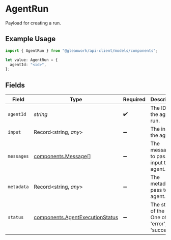 # AgentRun

Payload for creating a run.

## Example Usage

```typescript
import { AgentRun } from "@gleanwork/api-client/models/components";

let value: AgentRun = {
  agentId: "<id>",
};
```

## Fields

| Field                                                                              | Type                                                                               | Required                                                                           | Description                                                                        |
| ---------------------------------------------------------------------------------- | ---------------------------------------------------------------------------------- | ---------------------------------------------------------------------------------- | ---------------------------------------------------------------------------------- |
| `agentId`                                                                          | *string*                                                                           | :heavy_check_mark:                                                                 | The ID of the agent to run.                                                        |
| `input`                                                                            | Record<string, *any*>                                                              | :heavy_minus_sign:                                                                 | The input to the agent.                                                            |
| `messages`                                                                         | [components.Message](../../models/components/message.md)[]                         | :heavy_minus_sign:                                                                 | The messages to pass an input to the agent.                                        |
| `metadata`                                                                         | Record<string, *any*>                                                              | :heavy_minus_sign:                                                                 | The metadata to pass to the agent.                                                 |
| `status`                                                                           | [components.AgentExecutionStatus](../../models/components/agentexecutionstatus.md) | :heavy_minus_sign:                                                                 | The status of the run. One of 'error', 'success'.                                  |